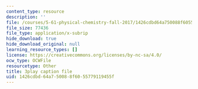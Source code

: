 ```yaml
---
content_type: resource
description: ''
file: /courses/5-61-physical-chemistry-fall-2017/1426cdbd64a750088f6055779119455f_BOryXuUMjI0.vtt
file_size: 77436
file_type: application/x-subrip
hide_download: true
hide_download_original: null
learning_resource_types: []
license: https://creativecommons.org/licenses/by-nc-sa/4.0/
ocw_type: OCWFile
resourcetype: Other
title: 3play caption file
uid: 1426cdbd-64a7-5008-8f60-55779119455f
---
```

